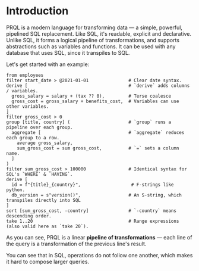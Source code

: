 # Introduction

PRQL is a modern language for transforming data — a simple, powerful, pipelined
SQL replacement. Like SQL, it's readable, explicit and declarative. Unlike SQL,
it forms a logical pipeline of transformations, and supports abstractions such
as variables and functions. It can be used with any database that uses SQL,
since it transpiles to SQL.

Let's get started with an example:

<!-- TODO: make this onramp friendlier: https://github.com/prql/prql/issues/522 -->

```prql
from employees
filter start_date > @2021-01-01               # Clear date syntax.
derive [                                      # `derive` adds columns / variables.
  gross_salary = salary + (tax ?? 0),         # Terse coalesce
  gross_cost = gross_salary + benefits_cost,  # Variables can use other variables.
]
filter gross_cost > 0
group [title, country] (                      # `group` runs a pipeline over each group.
  aggregate [                                 # `aggregate` reduces each group to a row.
    average gross_salary,
    sum_gross_cost = sum gross_cost,          # `=` sets a column name.
  ]
)
filter sum_gross_cost > 100000                # Identical syntax for SQL's `WHERE` & `HAVING`.
derive [
  id = f"{title}_{country}",                   # F-strings like python.
  db_version = s"version()",                  # An S-string, which transpiles directly into SQL
]
sort [sum_gross_cost, -country]               # `-country` means descending order.
take 1..20                                    # Range expressions (also valid here as `take 20`).
```

As you can see, PRQL is a linear **pipeline of transformations** — each line of the
query is a transformation of the previous line's result.

You can see that in SQL, operations do not follow one another, which makes it hard to compose larger queries.
